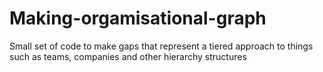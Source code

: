 # Making-orgamisational-graph
Small set of code to make gaps that represent a tiered approach to things such as teams, companies and other hierarchy structures
